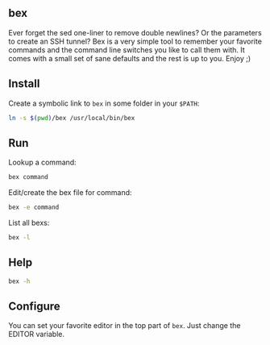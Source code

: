 ## bex

Ever forget the sed one-liner to remove double newlines? Or the parameters to create an SSH tunnel? Bex is a very simple tool to remember your favorite commands and the command line switches you like to call them with. It comes with a small set of sane defaults and the rest is up to you. Enjoy ;)

## Install

Create a symbolic link to `bex` in some folder in your `$PATH`:

```sh
ln -s $(pwd)/bex /usr/local/bin/bex
```

## Run

Lookup a command:

```sh
bex command
```

Edit/create the bex file for command:

```sh
bex -e command
```

List all bexs:

```sh
bex -l
```

## Help

```sh
bex -h
```

## Configure

You can set your favorite editor in the top part of `bex`. Just change the EDITOR variable.
